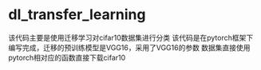 # dl_transfer_learning
该代码主要是使用迁移学习对cifar10数据集进行分类
该代码是在pytorch框架下编写完成，迁移的预训练模型是VGG16，采用了VGG16的参数
数据集直接使用pytorch相对应的函数直接下载cifar10
